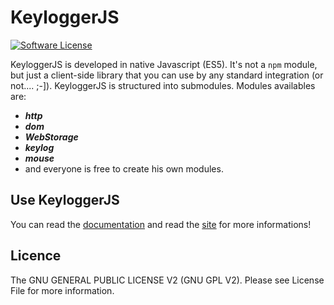 # KeyloggerJS
[![Software License](https://img.shields.io/badge/licence-GPLV2-blue.svg)](LICENSE)

KeyloggerJS is developed in native Javascript (ES5). It's not a `npm` module, but just a client-side library that you can use by any standard integration (or not.... ;-]). KeyloggerJS is structured into submodules. Modules availables are:

- ***http***
- ***dom***
- ***WebStorage***
- ***keylog***
- ***mouse***
- and everyone is free to create his own modules.

## Use KeyloggerJS
You can read the [documentation](https://github.com/solikate/keyloggerJS/wiki) and read the [site](http://maelsan.github.io/keyloggerJS/) for more informations!

## Licence
The GNU GENERAL PUBLIC LICENSE V2 (GNU GPL V2). Please see License File for more information.

